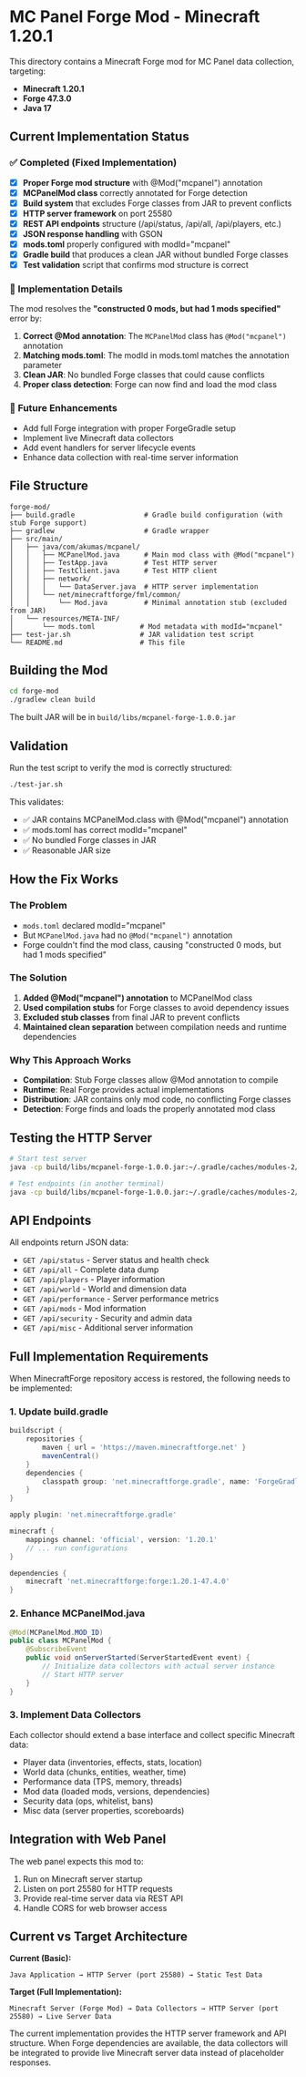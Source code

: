 # MC Panel Forge Mod - Minecraft 1.20.1

This directory contains a Minecraft Forge mod for MC Panel data collection, targeting:
- **Minecraft 1.20.1**
- **Forge 47.3.0** 
- **Java 17**

## Current Implementation Status

### ✅ Completed (Fixed Implementation)
- [x] **Proper Forge mod structure** with @Mod("mcpanel") annotation
- [x] **MCPanelMod class** correctly annotated for Forge detection
- [x] **Build system** that excludes Forge classes from JAR to prevent conflicts
- [x] **HTTP server framework** on port 25580
- [x] **REST API endpoints** structure (/api/status, /api/all, /api/players, etc.)
- [x] **JSON response handling** with GSON
- [x] **mods.toml** properly configured with modId="mcpanel"
- [x] **Gradle build** that produces a clean JAR without bundled Forge classes
- [x] **Test validation** script that confirms mod structure is correct

### 🔧 Implementation Details

The mod resolves the **"constructed 0 mods, but had 1 mods specified"** error by:

1. **Correct @Mod annotation**: The `MCPanelMod` class has `@Mod("mcpanel")` annotation
2. **Matching mods.toml**: The modId in mods.toml matches the annotation parameter
3. **Clean JAR**: No bundled Forge classes that could cause conflicts
4. **Proper class detection**: Forge can now find and load the mod class

### 🔄 Future Enhancements
- Add full Forge integration with proper ForgeGradle setup
- Implement live Minecraft data collectors
- Add event handlers for server lifecycle events
- Enhance data collection with real-time server information

## File Structure

```
forge-mod/
├── build.gradle                 # Gradle build configuration (with stub Forge support)
├── gradlew                      # Gradle wrapper
├── src/main/
│   ├── java/com/akumas/mcpanel/
│   │   ├── MCPanelMod.java      # Main mod class with @Mod("mcpanel")
│   │   ├── TestApp.java         # Test HTTP server
│   │   ├── TestClient.java      # Test HTTP client
│   │   ├── network/
│   │   │   └── DataServer.java  # HTTP server implementation
│   │   └── net/minecraftforge/fml/common/
│   │       └── Mod.java         # Minimal annotation stub (excluded from JAR)
│   └── resources/META-INF/
│       └── mods.toml           # Mod metadata with modId="mcpanel"
├── test-jar.sh                 # JAR validation test script
└── README.md                   # This file
```

## Building the Mod

```bash
cd forge-mod
./gradlew clean build
```

The built JAR will be in `build/libs/mcpanel-forge-1.0.0.jar`

## Validation

Run the test script to verify the mod is correctly structured:

```bash
./test-jar.sh
```

This validates:
- ✅ JAR contains MCPanelMod.class with @Mod("mcpanel") annotation
- ✅ mods.toml has correct modId="mcpanel"
- ✅ No bundled Forge classes in JAR
- ✅ Reasonable JAR size

## How the Fix Works

### The Problem
- `mods.toml` declared modId="mcpanel" 
- But `MCPanelMod.java` had no `@Mod("mcpanel")` annotation
- Forge couldn't find the mod class, causing "constructed 0 mods, but had 1 mods specified"

### The Solution
1. **Added @Mod("mcpanel") annotation** to MCPanelMod class
2. **Used compilation stubs** for Forge classes to avoid dependency issues
3. **Excluded stub classes** from final JAR to prevent conflicts
4. **Maintained clean separation** between compilation needs and runtime dependencies

### Why This Approach Works
- **Compilation**: Stub Forge classes allow @Mod annotation to compile
- **Runtime**: Real Forge provides actual implementations
- **Distribution**: JAR contains only mod code, no conflicting Forge classes
- **Detection**: Forge finds and loads the properly annotated mod class

## Testing the HTTP Server

```bash
# Start test server
java -cp build/libs/mcpanel-forge-1.0.0.jar:~/.gradle/caches/modules-2/files-2.1/com.google.code.gson/gson/2.10.1/b3add478d4382b78ea20b1671390a858002feb6c/gson-2.10.1.jar com.akumas.mcpanel.TestApp

# Test endpoints (in another terminal)
java -cp build/libs/mcpanel-forge-1.0.0.jar:~/.gradle/caches/modules-2/files-2.1/com.google.code.gson/gson/2.10.1/b3add478d4382b78ea20b1671390a858002feb6c/gson-2.10.1.jar com.akumas.mcpanel.TestClient
```

## API Endpoints

All endpoints return JSON data:

- `GET /api/status` - Server status and health check
- `GET /api/all` - Complete data dump
- `GET /api/players` - Player information  
- `GET /api/world` - World and dimension data
- `GET /api/performance` - Server performance metrics
- `GET /api/mods` - Mod information
- `GET /api/security` - Security and admin data
- `GET /api/misc` - Additional server information

## Full Implementation Requirements

When MinecraftForge repository access is restored, the following needs to be implemented:

### 1. Update build.gradle
```gradle
buildscript {
    repositories {
        maven { url = 'https://maven.minecraftforge.net' }
        mavenCentral()
    }
    dependencies {
        classpath group: 'net.minecraftforge.gradle', name: 'ForgeGradle', version: '6.0.24'
    }
}

apply plugin: 'net.minecraftforge.gradle'

minecraft {
    mappings channel: 'official', version: '1.20.1'
    // ... run configurations
}

dependencies {
    minecraft 'net.minecraftforge:forge:1.20.1-47.4.0'
}
```

### 2. Enhance MCPanelMod.java
```java
@Mod(MCPanelMod.MOD_ID)
public class MCPanelMod {
    @SubscribeEvent
    public void onServerStarted(ServerStartedEvent event) {
        // Initialize data collectors with actual server instance
        // Start HTTP server
    }
}
```

### 3. Implement Data Collectors
Each collector should extend a base interface and collect specific Minecraft data:
- Player data (inventories, effects, stats, location)
- World data (chunks, entities, weather, time)  
- Performance data (TPS, memory, threads)
- Mod data (loaded mods, versions, dependencies)
- Security data (ops, whitelist, bans)
- Misc data (server properties, scoreboards)

## Integration with Web Panel

The web panel expects this mod to:
1. Run on Minecraft server startup
2. Listen on port 25580 for HTTP requests
3. Provide real-time server data via REST API
4. Handle CORS for web browser access

## Current vs Target Architecture

**Current (Basic):**
```
Java Application → HTTP Server (port 25580) → Static Test Data
```

**Target (Full Implementation):**
```  
Minecraft Server (Forge Mod) → Data Collectors → HTTP Server (port 25580) → Live Server Data
```

The current implementation provides the HTTP server framework and API structure. When Forge dependencies are available, the data collectors will be integrated to provide live Minecraft server data instead of placeholder responses.